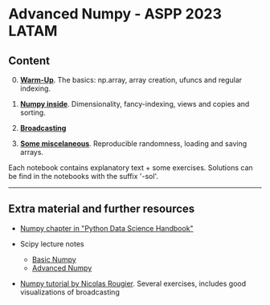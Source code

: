 # Advanced Numpy - ASPP 2023 LATAM

## Content

0. **[Warm-Up](warm-up.ipynb)**. The basics: np.array, array creation, ufuncs and regular indexing.

1. **[Numpy inside](notebook-1.ipynb)**. Dimensionality, fancy-indexing, views and copies and sorting.

2. **[Broadcasting](notebook-2.ipynb)**
  
3. **[Some miscelaneous](notebook-3.ipynb)**. Reproducible randomness, loading and saving arrays.

Each notebook contains explanatory text + some exercises. Solutions can be find in the notebooks with the suffix '-sol'.

---

## Extra material and further resources

- [Numpy chapter in "Python Data Science Handbook"](https://jakevdp.github.io/PythonDataScienceHandbook/02.00-introduction-to-numpy.html)
- Scipy lecture notes
  - [Basic Numpy](http://scipy-lectures.org/intro/numpy/index.html)
  - [Advanced Numpy](http://scipy-lectures.org/advanced/advanced_numpy/index.html)
 
- [Numpy tutorial by Nicolas Rougier](https://github.com/rougier/numpy-tutorial). Several exercises, includes good visualizations of broadcasting

